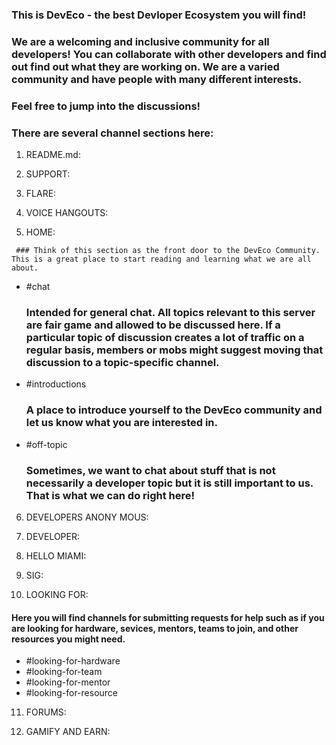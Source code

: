  ### This is DevEco - the best Devloper Ecosystem you will find!

 ### We are a welcoming and inclusive community for all developers! You can collaborate with other developers and find out find out what they are working on. We are a varied community and have people with many different interests.

 ### Feel free to jump into the discussions!

 ### There are several channel sections here:

   1. README.md:

   2. SUPPORT:

   3. FLARE:

   4. VOICE HANGOUTS:

   5. HOME:

     ### Think of this section as the front door to the DevEco Community. This is a great place to start reading and learning what we are all about.
   
   - #chat

     ### Intended for general chat. All topics relevant to this server are fair game and allowed to be discussed here. If a particular topic of discussion creates a lot of traffic on a regular basis, members or mobs might suggest moving that discussion to a topic-specific channel.

   - #introductions

     ### A place to introduce yourself to the DevEco community and let us know what you are interested in.

   - #off-topic

     ### Sometimes, we want to chat about stuff that is not necessarily a developer topic but it is still important to us. That is what we can do right here!

   6. DEVELOPERS ANONY MOUS:

   7. DEVELOPER:

   8. HELLO MIAMI:

   9. SIG:

   10. LOOKING FOR:

   #### Here you will find channels for submitting requests for help such as if you are looking for hardware, sevices, mentors, teams to join, and other resources you might need.

   - #looking-for-hardware
   - #looking-for-team
   - #looking-for-mentor
   - #looking-for-resource

   11. FORUMS:

   12. GAMIFY AND EARN:


